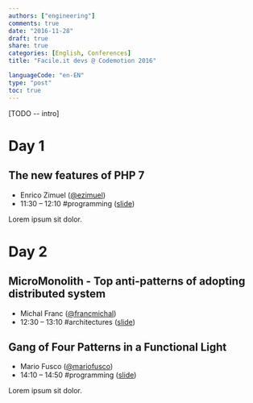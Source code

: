 ```yaml
---
authors: ["engineering"]
comments: true
date: "2016-11-28"
draft: true
share: true
categories: [English, Conferences]
title: "Facile.it devs @ Codemotion 2016"

languageCode: "en-EN"
type: "post"
toc: true
---
```

[TODO -- intro]

# Day 1
## The new features of PHP 7
 * Enrico Zimuel ([@ezimuel](https://twitter.com/ezimuel))
 * 11:30 – 12:10 #programming ([slide](link))

Lorem ipsum sit dolor.

# Day 2
## MicroMonolith - Top anti-patterns of adopting distributed system
 * Michal Franc ([@francmichal](https://twitter.com/francmichal))
 * 12:30 – 13:10 #architectures ([slide](link))

## Gang of Four Patterns in a Functional Light
 * Mario Fusco ([@mariofusco](https://twitter.com/mariofusco))
 * 14:10 – 14:50 #programming ([slide](link))

Lorem ipsum sit dolor.
